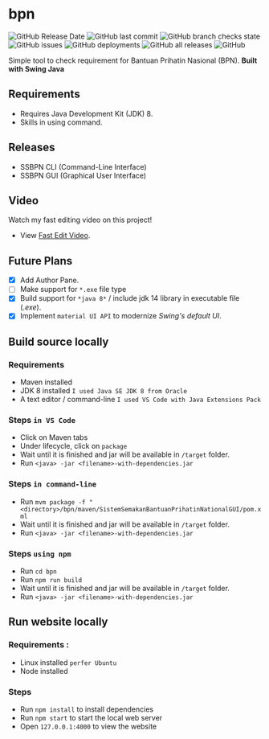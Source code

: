 # bpn
![GitHub Release Date](https://img.shields.io/github/release-date/Jerit3787/bpn) ![GitHub last commit](https://img.shields.io/github/last-commit/Jerit3787/bpn) ![GitHub branch checks state](https://img.shields.io/github/checks-status/Jerit3787/bpn/master) ![GitHub issues](https://img.shields.io/github/issues/Jerit3787/bpn) ![GitHub deployments](https://img.shields.io/github/deployments/Jerit3787/bpn/github-pages) ![GitHub all releases](https://img.shields.io/github/downloads/Jerit3787/bpn/total) ![GitHub](https://img.shields.io/github/license/Jerit3787/bpn)

Simple tool to check requirement for Bantuan Prihatin Nasional (BPN). **Built with Swing Java**

## Requirements
- Requires Java Development Kit (JDK) 8.
- Skills in using command.

## Releases
- SSBPN CLI (Command-Line Interface)
- SSBPN GUI (Graphical User Interface)

## Video
Watch my fast editing video on this project!
- View [Fast Edit Video](https://youtu.be/VqE4YVPQw_Q).

## Future Plans
- [X] Add Author Pane.
- [ ] Make support for `*.exe` file type
- [X] Build support for `*java 8*` / include jdk 14 library in executable file (*.exe*).
- [X] Implement `material UI API` to modernize *Swing's default UI*.

## Build source locally
### Requirements
- Maven installed
- JDK 8 installed `I used Java SE JDK 8 from Oracle`
- A text editor / command-line `I used VS Code with Java Extensions Pack`

### Steps `in VS Code`
- Click on Maven tabs
- Under lifecycle, click on `package`
- Wait until it is finished and jar will be available in `/target` folder.
- Run `<java> -jar <filename>-with-dependencies.jar`

### Steps `in command-line`
- Run `mvm package -f "<directory>/bpn/maven/SistemSemakanBantuanPrihatinNationalGUI/pom.xml`
- Wait until it is finished and jar will be available in `/target` folder.
- Run `<java> -jar <filename>-with-dependencies.jar`

### Steps `using npm`
- Run `cd bpn`
- Run `npm run build`
- Wait until it is finished and jar will be available in `/target` folder.
- Run `<java> -jar <filename>-with-dependencies.jar`

## Run website locally
### Requirements :
- Linux installed `perfer Ubuntu`
- Node installed

### Steps
- Run `npm install` to install dependencies
- Run `npm start` to start the local web server
- Open `127.0.0.1:4000` to view the website
